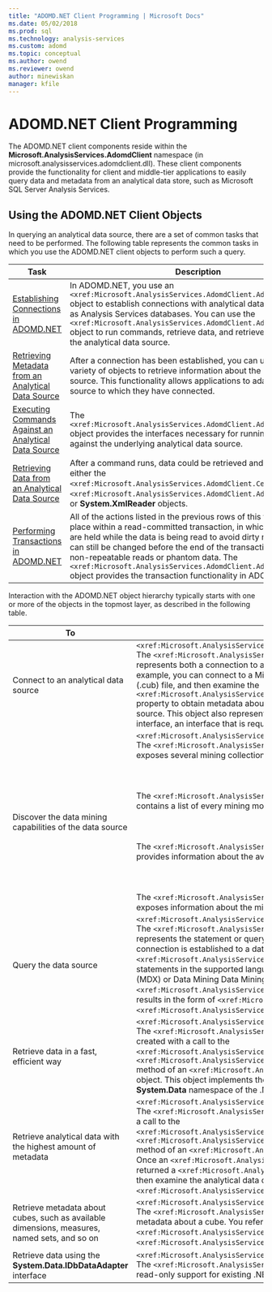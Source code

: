 ```yaml
---
title: "ADOMD.NET Client Programming | Microsoft Docs"
ms.date: 05/02/2018
ms.prod: sql
ms.technology: analysis-services
ms.custom: adomd
ms.topic: conceptual
ms.author: owend
ms.reviewer: owend
author: minewiskan
manager: kfile
---
```

# ADOMD.NET Client Programming
  The ADOMD.NET client components reside within the **Microsoft.AnalysisServices.AdomdClient** namespace (in microsoft.analysisservices.adomdclient.dll). These client components provide the functionality for client and middle-tier applications to easily query data and metadata from an analytical data store, such as Microsoft SQL Server Analysis Services.  
  
## Using the ADOMD.NET Client Objects  
 In querying an analytical data source, there are a set of common tasks that need to be performed. The following table represents the common tasks in which you use the ADOMD.NET client objects to perform such a query.  
  
|Task|Description|  
|----------|-----------------|  
|[Establishing Connections in ADOMD.NET](connections-in-adomd-net.md)|In ADOMD.NET, you use an `<xref:Microsoft.AnalysisServices.AdomdClient.AdomdConnection>` object to establish connections with analytical data sources, such as Analysis Services databases. You can use the `<xref:Microsoft.AnalysisServices.AdomdClient.AdomdConnection>` object to run commands, retrieve data, and retrieve metadata from the analytical data source.|  
|[Retrieving Metadata from an Analytical Data Source](retrieving-metadata-from-an-analytical-data-source.md)|After a connection has been established, you can use a wide variety of objects to retrieve information about the underlying data source. This functionality allows applications to adapt to the data source to which they have connected.|  
|[Executing Commands Against an Analytical Data Source](executing-commands-against-an-analytical-data-source.md)|The `<xref:Microsoft.AnalysisServices.AdomdClient.AdomdCommand>` object provides the interfaces necessary for running commands against the underlying analytical data source.|  
|[Retrieving Data from an Analytical Data Source](retrieving-data-from-an-analytical-data-source.md)|After a command runs, data could be retrieved and parsed using either the `<xref:Microsoft.AnalysisServices.AdomdClient.CellSet>`, `<xref:Microsoft.AnalysisServices.AdomdClient.AdomdDataReader>`, or **System.XmlReader** objects.|  
|[Performing Transactions in ADOMD.NET](connections-in-adomd-net-performing-transactions.md)|All of the actions listed in the previous rows of this table can take place within a read-committed transaction, in which shared locks are held while the data is being read to avoid dirty reads. The data can still be changed before the end of the transaction, resulting in non-repeatable reads or phantom data. The `<xref:Microsoft.AnalysisServices.AdomdClient.AdomdTransaction>` object provides the transaction functionality in ADOMD.NET.|  
  
 Interaction with the ADOMD.NET object hierarchy typically starts with one or more of the objects in the topmost layer, as described in the following table.  
  
|To|Use this object|  
|--------|---------------------|  
|Connect to an analytical data source|`<xref:Microsoft.AnalysisServices.AdomdClient.AdomdConnection>`<br /> The `<xref:Microsoft.AnalysisServices.AdomdClient.AdomdConnection>` object represents both a connection to a data source and the data source metadata. For example, you can connect to a Microsoft SQL Server Analysis Services local cube (.cub) file, and then examine the `<xref:Microsoft.AnalysisServices.AdomdClient.AdomdConnection.Cubes%2A>` property to obtain metadata about the cubes present on the analytical data source. This object also represents the implementation of the **IDbConnection** interface, an interface that is required by all .NET Framework data providers.|  
|Discover the data mining capabilities of the data source|`<xref:Microsoft.AnalysisServices.AdomdClient.AdomdConnection>`<br /> The `<xref:Microsoft.AnalysisServices.AdomdClient.AdomdConnection>` object exposes several mining collections:<br /><br /><br /><br /> The `<xref:Microsoft.AnalysisServices.AdomdClient.MiningModelCollection>` contains a list of every mining model in the data source.<br /><br /><br /><br /> The `<xref:Microsoft.AnalysisServices.AdomdClient.MiningServiceCollection>` provides information about the available mining algorithms.<br /><br /><br /><br /> The `<xref:Microsoft.AnalysisServices.AdomdClient.MiningStructureCollection>` exposes information about the mining structures on the server.|  
|Query the data source|`<xref:Microsoft.AnalysisServices.AdomdClient.AdomdCommand>`<br /> The `<xref:Microsoft.AnalysisServices.AdomdClient.AdomdCommand>` object represents the statement or query that will be sent to the server. Once a connection is established to a data source, you use a `<xref:Microsoft.AnalysisServices.AdomdClient.AdomdCommand>` object to run statements in the supported language, such as Multidimensional Expressions (MDX) or Data Mining Data Mining Extensions (DMX). You can also use a `<xref:Microsoft.AnalysisServices.AdomdClient.AdomdCommand>` object to return results in the form of `<xref:Microsoft.AnalysisServices.AdomdClient.CellSet>` or `<xref:Microsoft.AnalysisServices.AdomdClient.AdomdDataReader>` objects.|  
|Retrieve data in a fast, efficient way|`<xref:Microsoft.AnalysisServices.AdomdClient.AdomdDataReader>`<br /> The `<xref:Microsoft.AnalysisServices.AdomdClient.AdomdDataReader>` can be created with a call to the `<xref:Microsoft.AnalysisServices.AdomdClient.AdomdCommand.Execute%2A>` or `<xref:Microsoft.AnalysisServices.AdomdClient.AdomdCommand.ExecuteReader%2A>` method of an `<xref:Microsoft.AnalysisServices.AdomdClient.AdomdCommand>` object. This object implements the **IDbDataReader** interface from the **System.Data** namespace of the .NET Framework class library.|  
|Retrieve analytical data with the highest amount of metadata|`<xref:Microsoft.AnalysisServices.AdomdClient.CellSet>`<br /> The `<xref:Microsoft.AnalysisServices.AdomdClient.CellSet>` can be created with a call to the `<xref:Microsoft.AnalysisServices.AdomdClient.AdomdCommand.Execute%2A>` or `<xref:Microsoft.AnalysisServices.AdomdClient.AdomdCommand.ExecuteCellSet%2A>` method of an `<xref:Microsoft.AnalysisServices.AdomdClient.AdomdCommand>`. Once an `<xref:Microsoft.AnalysisServices.AdomdClient.AdomdCommand>` has returned a `<xref:Microsoft.AnalysisServices.AdomdClient.CellSet>`, you can then examine the analytical data contained by the `<xref:Microsoft.AnalysisServices.AdomdClient.CellSet>`.|  
|Retrieve metadata about cubes, such as available dimensions, measures, named sets, and so on|`<xref:Microsoft.AnalysisServices.AdomdClient.CubeDef>`<br /> The `<xref:Microsoft.AnalysisServices.AdomdClient.CubeDef>` represents metadata about a cube. You reference the `<xref:Microsoft.AnalysisServices.AdomdClient.CubeDef>` from the `<xref:Microsoft.AnalysisServices.AdomdClient.AdomdConnection>`.|  
|Retrieve data using the **System.Data.IDbDataAdapter** interface|`<xref:Microsoft.AnalysisServices.AdomdClient.AdomdDataAdapter>`<br /> The `<xref:Microsoft.AnalysisServices.AdomdClient.AdomdDataAdapter>` provides read-only support for existing .NET Framework client applications.|  